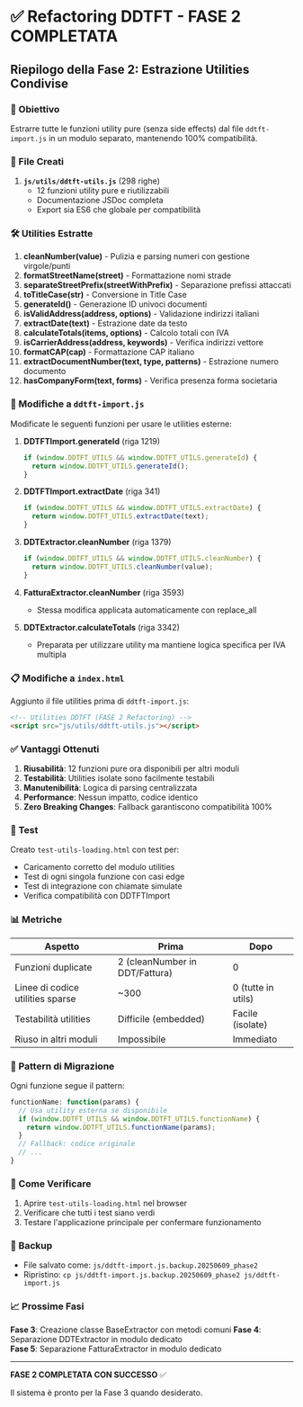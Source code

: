 # ✅ Refactoring DDTFT - FASE 2 COMPLETATA

## Riepilogo della Fase 2: Estrazione Utilities Condivise

### 🎯 Obiettivo
Estrarre tutte le funzioni utility pure (senza side effects) dal file `ddtft-import.js` in un modulo separato, mantenendo 100% compatibilità.

### 📁 File Creati

1. **`js/utils/ddtft-utils.js`** (298 righe)
   - 12 funzioni utility pure e riutilizzabili
   - Documentazione JSDoc completa
   - Export sia ES6 che globale per compatibilità

### 🛠️ Utilities Estratte

1. **cleanNumber(value)** - Pulizia e parsing numeri con gestione virgole/punti
2. **formatStreetName(street)** - Formattazione nomi strade
3. **separateStreetPrefix(streetWithPrefix)** - Separazione prefissi attaccati
4. **toTitleCase(str)** - Conversione in Title Case
5. **generateId()** - Generazione ID univoci documenti
6. **isValidAddress(address, options)** - Validazione indirizzi italiani
7. **extractDate(text)** - Estrazione date da testo
8. **calculateTotals(items, options)** - Calcolo totali con IVA
9. **isCarrierAddress(address, keywords)** - Verifica indirizzi vettore
10. **formatCAP(cap)** - Formattazione CAP italiano
11. **extractDocumentNumber(text, type, patterns)** - Estrazione numero documento
12. **hasCompanyForm(text, forms)** - Verifica presenza forma societaria

### 🔧 Modifiche a `ddtft-import.js`

Modificate le seguenti funzioni per usare le utilities esterne:

1. **DDTFTImport.generateId** (riga 1219)
   ```javascript
   if (window.DDTFT_UTILS && window.DDTFT_UTILS.generateId) {
     return window.DDTFT_UTILS.generateId();
   }
   ```

2. **DDTFTImport.extractDate** (riga 341)
   ```javascript
   if (window.DDTFT_UTILS && window.DDTFT_UTILS.extractDate) {
     return window.DDTFT_UTILS.extractDate(text);
   }
   ```

3. **DDTExtractor.cleanNumber** (riga 1379)
   ```javascript
   if (window.DDTFT_UTILS && window.DDTFT_UTILS.cleanNumber) {
     return window.DDTFT_UTILS.cleanNumber(value);
   }
   ```

4. **FatturaExtractor.cleanNumber** (riga 3593)
   - Stessa modifica applicata automaticamente con replace_all

5. **DDTExtractor.calculateTotals** (riga 3342)
   - Preparata per utilizzare utility ma mantiene logica specifica per IVA multipla

### 📋 Modifiche a `index.html`

Aggiunto il file utilities prima di `ddtft-import.js`:
```html
<!-- Utilities DDTFT (FASE 2 Refactoring) -->
<script src="js/utils/ddtft-utils.js"></script>
```

### ✅ Vantaggi Ottenuti

1. **Riusabilità**: 12 funzioni pure ora disponibili per altri moduli
2. **Testabilità**: Utilities isolate sono facilmente testabili
3. **Manutenibilità**: Logica di parsing centralizzata
4. **Performance**: Nessun impatto, codice identico
5. **Zero Breaking Changes**: Fallback garantiscono compatibilità 100%

### 🧪 Test

Creato `test-utils-loading.html` con test per:
- Caricamento corretto del modulo utilities
- Test di ogni singola funzione con casi edge
- Test di integrazione con chiamate simulate
- Verifica compatibilità con DDTFTImport

### 📊 Metriche

| Aspetto | Prima | Dopo |
|---------|-------|------|
| Funzioni duplicate | 2 (cleanNumber in DDT/Fattura) | 0 |
| Linee di codice utilities sparse | ~300 | 0 (tutte in utils) |
| Testabilità utilities | Difficile (embedded) | Facile (isolate) |
| Riuso in altri moduli | Impossibile | Immediato |

### 🔄 Pattern di Migrazione

Ogni funzione segue il pattern:
```javascript
functionName: function(params) {
  // Usa utility esterna se disponibile
  if (window.DDTFT_UTILS && window.DDTFT_UTILS.functionName) {
    return window.DDTFT_UTILS.functionName(params);
  }
  // Fallback: codice originale
  // ...
}
```

### 🚀 Come Verificare

1. Aprire `test-utils-loading.html` nel browser
2. Verificare che tutti i test siano verdi
3. Testare l'applicazione principale per confermare funzionamento

### 💾 Backup

- File salvato come: `js/ddtft-import.js.backup.20250609_phase2`
- Ripristino: `cp js/ddtft-import.js.backup.20250609_phase2 js/ddtft-import.js`

### 📈 Prossime Fasi

**Fase 3**: Creazione classe BaseExtractor con metodi comuni
**Fase 4**: Separazione DDTExtractor in modulo dedicato  
**Fase 5**: Separazione FatturaExtractor in modulo dedicato

---

**FASE 2 COMPLETATA CON SUCCESSO** ✅

Il sistema è pronto per la Fase 3 quando desiderato.